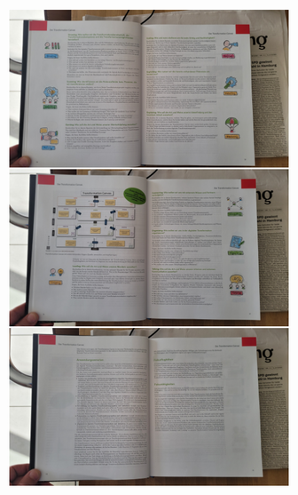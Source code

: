 ![](../_asset/20250309_130800.jpg)
![](../_asset/20250309_130753.jpg)
![](../_asset/20250309_130746.jpg)